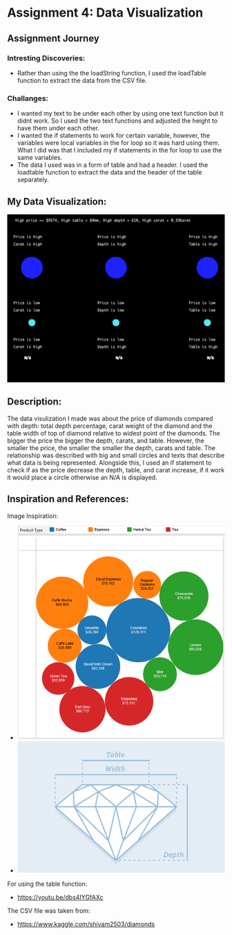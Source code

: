 # Assignment 4: Data Visualization

## Assignment Journey

### Intresting Discoveries:
- Rather than using the the loadString function, I used the loadTable function to extract the data from the CSV file.

### Challanges:
- I wanted my text to be under each other by using one text function but it didnt work. So I used the two text functions and adjusted the height to have them under each other.
- I wanted the if statements to work for certain variable, however, the variables were local variables in the for loop so it was hard using them. What I did was that I included my if statements in the for loop to use the same variables.
- The data I used was in a form of table and had a header. I used the loadtable function to extract the data and the header of the table separately.

## My Data Visualization:

![](Image.png)

## Description:

The data visulization I made was about the price of diamonds compared with depth: total depth percentage, carat weight of the diamond and the table width of top of diamond relative to widest point of the diamonds. The bigger the price the bigger the depth, carats, and table. However, the smaller the price, the smaller the smaller the depth, carats and table. The relationship was described with big and small circles and texts that describe what data is being represented. Alongside this, I used an if statement to check if as the price decrease the depth, table, and carat increase, if it work it would place a circle otherwise an N/A is displayed.

## Inspiration and References:

Image Inspiration: 

- ![](Image2.png)
- ![](Image3.png)

For using the table function: 

- https://youtu.be/dbs4IYGfAXc

The CSV file was taken from:

- https://www.kaggle.com/shivam2503/diamonds
